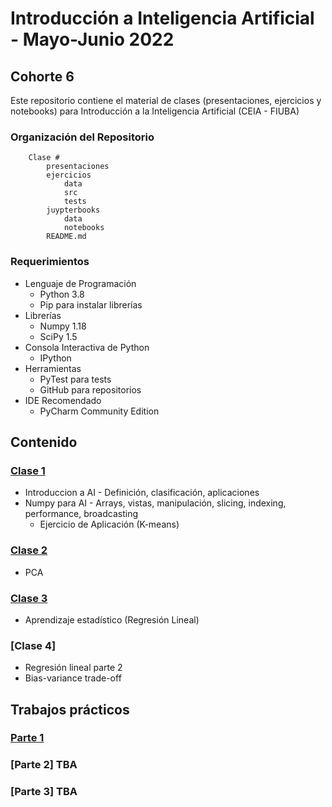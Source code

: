 # Introducción a Inteligencia Artificial - Mayo-Junio 2022
## Cohorte 6
Este repositorio contiene el material de clases (presentaciones, ejercicios y notebooks) para Introducción a la Inteligencia Artificial (CEIA - FIUBA)

### Organización del Repositorio

``` 
    Clase #
        presentaciones
        ejercicios
            data
            src
            tests
        juypterbooks
            data
            notebooks
        README.md
```

### Requerimientos
* Lenguaje de Programación
    * Python 3.8
    * Pip para instalar librerías
* Librerías
    * Numpy 1.18
    * SciPy 1.5
* Consola Interactiva de Python 
    * IPython
* Herramientas
    * PyTest para tests
    * GitHub para repositorios
* IDE Recomendado 
    * PyCharm Community Edition    

## Contenido

### [Clase 1](clase_1/README.md) 
* Introduccion a AI - Definición, clasificación, aplicaciones
* Numpy para AI - Arrays, vistas, manipulación, slicing, indexing, performance, broadcasting 
    * Ejercicio de Aplicación (K-means)

### [Clase 2](clase_2/README.md)
* PCA

### [Clase 3](clase_3/README.md)
* Aprendizaje estadístico (Regresión Lineal)

### [Clase 4]
* Regresión lineal parte 2
* Bias-variance trade-off


## Trabajos prácticos

### [Parte 1](https://github.com/FIUBA-Posgrado-Inteligencia-Artificial/intro_ia/blob/cohorte-6/clase_2/ejercicios/Plantilla_Trabajo_Practico_1.ipynb)
### [Parte 2] TBA
### [Parte 3] TBA